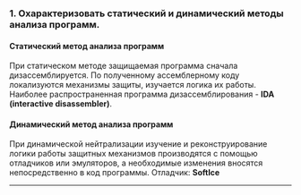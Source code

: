 ### 1. Охарактеризовать статический и динамический методы анализа программ.

#### Статический метод анализа программ
При статическом методе защищаемая программа сначала дизассемблируется. По полученному ассемблерному коду локализуются механизмы защиты, изучается логика их работы.
Наиболее распространенная программа дизассемблирования - **IDA (interactive disassembler)**.


#### Динамический метод анализа программ
При динамической нейтрализации изучение и реконструирование логики работы защитных механизмов производятся с помощью отладчиков или эмуляторов, а необходимые изменения вносятся непосредственно в код программы.
Отладчик: **SoftIce**

___
